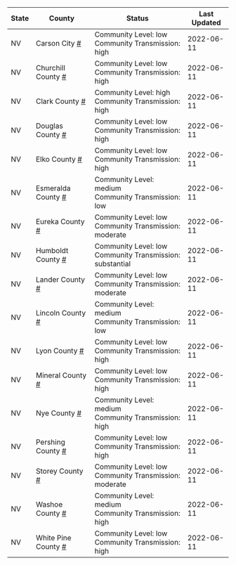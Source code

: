 State | County | Status | Last Updated
--- | --- | --- | --- 
NV | Carson City <a href="#carson_city">#</a> | <a name="carson_city"></a>Community Level: low<br/>Community Transmission: high | 2022-06-11
NV | Churchill County <a href="#churchill_county">#</a> | <a name="churchill_county"></a>Community Level: low<br/>Community Transmission: high | 2022-06-11
NV | Clark County <a href="#clark_county">#</a> | <a name="clark_county"></a>Community Level: high<br/>Community Transmission: high | 2022-06-11
NV | Douglas County <a href="#douglas_county">#</a> | <a name="douglas_county"></a>Community Level: low<br/>Community Transmission: high | 2022-06-11
NV | Elko County <a href="#elko_county">#</a> | <a name="elko_county"></a>Community Level: low<br/>Community Transmission: high | 2022-06-11
NV | Esmeralda County <a href="#esmeralda_county">#</a> | <a name="esmeralda_county"></a>Community Level: medium<br/>Community Transmission: low | 2022-06-11
NV | Eureka County <a href="#eureka_county">#</a> | <a name="eureka_county"></a>Community Level: low<br/>Community Transmission: moderate | 2022-06-11
NV | Humboldt County <a href="#humboldt_county">#</a> | <a name="humboldt_county"></a>Community Level: low<br/>Community Transmission: substantial | 2022-06-11
NV | Lander County <a href="#lander_county">#</a> | <a name="lander_county"></a>Community Level: low<br/>Community Transmission: moderate | 2022-06-11
NV | Lincoln County <a href="#lincoln_county">#</a> | <a name="lincoln_county"></a>Community Level: medium<br/>Community Transmission: low | 2022-06-11
NV | Lyon County <a href="#lyon_county">#</a> | <a name="lyon_county"></a>Community Level: low<br/>Community Transmission: high | 2022-06-11
NV | Mineral County <a href="#mineral_county">#</a> | <a name="mineral_county"></a>Community Level: low<br/>Community Transmission: high | 2022-06-11
NV | Nye County <a href="#nye_county">#</a> | <a name="nye_county"></a>Community Level: medium<br/>Community Transmission: high | 2022-06-11
NV | Pershing County <a href="#pershing_county">#</a> | <a name="pershing_county"></a>Community Level: low<br/>Community Transmission: high | 2022-06-11
NV | Storey County <a href="#storey_county">#</a> | <a name="storey_county"></a>Community Level: low<br/>Community Transmission: moderate | 2022-06-11
NV | Washoe County <a href="#washoe_county">#</a> | <a name="washoe_county"></a>Community Level: medium<br/>Community Transmission: high | 2022-06-11
NV | White Pine County <a href="#white_pine_county">#</a> | <a name="white_pine_county"></a>Community Level: low<br/>Community Transmission: high | 2022-06-11
